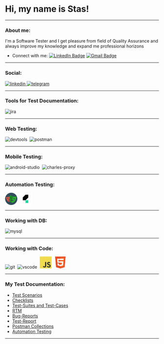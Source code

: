 # Hi, my name is Stas!

---

### About me:

I'm a Software Tester and I get pleasure from field of Quality Assurance and always improve my knowledge and expand me professional horizons

- Connect with me: [![LinkedIn Badge](https://img.shields.io/badge/-@stassard-blue?style=flat&logo=LinkedIn&logoColor=white)](https://www.linkedin.com/in/stanislav-sardarian/) [![Gmail Badge](https://img.shields.io/badge/-Gmail-red?style=flat&logo=Gmail&logoColor=white)](mailto:stanislav.sardarian@gmail.com)

---

### Social:

  <div id="badges">
    <a href="https://www.linkedin.com/in/stanislav-sardarian/" target="_blank">
      <img src="https://cdn-icons-png.flaticon.com/512/2504/2504799.png" width="40" height="40" alt="linkedin" />
    </a>
    <a href="https://t.me/stassard" target="_blank">
      <img src="https://cdn-icons-png.flaticon.com/512/2111/2111646.png" width="40" height="40" alt="telegram" />
    </a>
  </div>

---

### Tools for Test Documentation:

<div>
  <img src="https://cdn.jsdelivr.net/gh/devicons/devicon/icons/jira/jira-original.svg" title="jira" alt="jira" width="40" height="40"/>&nbsp

</div>

---

### Web Testing:

<div>
  <img src="https://d33wubrfki0l68.cloudfront.net/38b5c953a4667366685d55db55d057c86db1fc54/a0fdc/static/acae6b24d940347661ca901ea07f47c1/chrome-dev-logo-icon.png" title="devtools" alt="devtools" width="40" height="40"/>&nbsp
  <img src="https://seeklogo.com/images/P/postman-logo-0087CA0D15-seeklogo.com.png" title="postman" alt="postman" width="40" height="40"/>&nbsp
</div>

---

### Mobile Testing:

<div>
  <img src="https://cdn.jsdelivr.net/gh/devicons/devicon/icons/androidstudio/androidstudio-original.svg" title="android-studio" alt="android-studio" width="40" height="40"/>&nbsp
  <img src="https://cdn.icon-icons.com/icons2/3053/PNG/512/charles_proxy_macos_bigsur_icon_190302.png" title="charles-proxy" alt="charles-proxy" width="40" height="40"/>&nbsp
</div>

---

### Automation Testing:

<div>
  <img src="/assets/Playwright - png.png" title="playwright" alt="playwright" width="40" height="40"/>&nbsp
  <img src="/assets/Katalon - jpeg.png" title="katalon" alt="katalon" width="40" height="40"/>&nbsp

</div>

---

### Working with DB:

<div>
  <img src="https://cdn.jsdelivr.net/gh/devicons/devicon/icons/mysql/mysql-original.svg" title="mysql" alt="mysql" width="40" height="40"/>&nbsp
</div>

---

### Working with Code:

<div>
  <img src="https://cdn.jsdelivr.net/gh/devicons/devicon/icons/git/git-original.svg" title="git" alt="git" width="40" height="40"/>&nbsp
  <img src="https://cdn.jsdelivr.net/gh/devicons/devicon/icons/vscode/vscode-original.svg" title="vscode" alt="vscode" width="40" height="40"/>&nbsp
  <img src="https://github.com/devicons/devicon/blob/master/icons/javascript/javascript-original.svg" title="javascript" alt="javascript" width="40" height="40"/>&nbsp
  <img src="https://github.com/devicons/devicon/blob/master/icons/html5/html5-original.svg" title="html5" alt="html5" width="40" height="40"/>&nbsp
</div>

---

### My Test Documentation:

- [Test Scenarios](https://docs.google.com/spreadsheets/d/1vZGqnSafD8HnvrPy5RZsXSWDOU5Ekixz4wCoANSHFZk/edit?usp=sharing)
- [Checklists](https://docs.google.com/spreadsheets/d/1rDwP5PXq5NH44r6ZGl8Nsyw-DhlKFB4vhmcVpwG6Kpw/edit?usp=sharing)
- [Test-Suites and Test-Cases](https://docs.google.com/spreadsheets/d/1f9cydSAyRJtZB_FC1faNK26e5UdV1o5pFYE62cBbZys/edit?usp=sharing)
- [RTM](https://docs.google.com/spreadsheets/d/1mKfPxiLh1i_co9PQW4gtygXHplxLg5ePN1hqZnPMLI4/edit?usp=sharing)
- [Bug-Reports](https://docs.google.com/spreadsheets/d/19wu4K8JGA5eWAnamebpUd4_96WnXbK3tv0L4xXA2sc0/edit?usp=sharing)
- [Test-Report](https://docs.google.com/spreadsheets/d/15DvsSwbdiOV2GxDZa2_s12mTtFgFe9kLCO6h2-OpJ_I/edit?usp=sharing)
- [Postman Collections](https://github.com/stassard/Postman-Collections)
- [Automation Testing](https://github.com/stassard/Automation-Testing)

---
